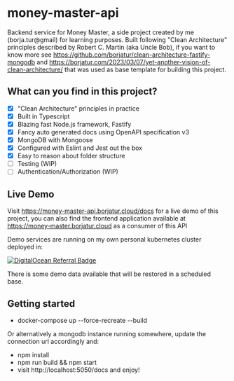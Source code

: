 # money-master-api

Backend service for Money Master, a side project created by me (borja.tur@gmail) for learning purposes. Built following "Clean Architecture" principles described by Robert C. Martin (aka Uncle Bob), if you want to know more see https://github.com/borjatur/clean-architecture-fastify-mongodb and https://borjatur.com/2023/03/07/yet-another-vision-of-clean-architecture/ that was used as base template for building this project.

## What can you find in this project?

- [x] "Clean Architecture" principles in practice
- [x] Built in Typescript
- [x] Blazing fast Node.js framework, Fastify
- [x] Fancy auto generated docs using OpenAPI specification v3
- [x] MongoDB with Mongoose
- [x] Configured with Eslint and Jest out the box
- [x] Easy to reason about folder structure
- [ ] Testing (WIP)
- [ ] Authentication/Authorization (WIP)

## Live Demo
Visit https://money-master-api.borjatur.cloud/docs for a live demo of this project, you can also find the frontend application available at https://money-master.borjatur.cloud as a consumer of this API

Demo services are running on my own personal kubernetes cluster deployed in:

[![DigitalOcean Referral Badge](https://web-platforms.sfo2.digitaloceanspaces.com/WWW/Badge%202.svg)](https://www.digitalocean.com/?refcode=e3a27deea2ac&utm_campaign=Referral_Invite&utm_medium=Referral_Program&utm_source=badge)

There is some demo data available that will be restored in a scheduled base.

## Getting started

* docker-compose up --force-recreate --build

Or alternatively a mongodb instance running somewhere, update the connection url accordingly and:

* npm install
* npm run build && npm start
* visit http://localhost:5050/docs and enjoy!